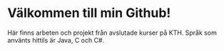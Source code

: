 # Välkommen till min Github!
Här finns arbeten och projekt från avslutade kurser på KTH. Språk som använts hittils är Java, C och C#. 
